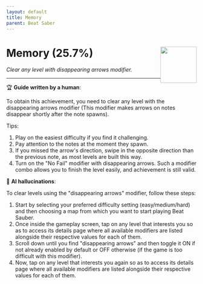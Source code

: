 ```yaml
---
layout: default
title: Memory
parent: Beat Saber
---
```


# Memory (25.7%) <img style="float: right;" src="https://cdn.cloudflare.steamstatic.com/steamcommunity/public/images/apps/620980/61d16ab5d46beaf3b117b74e4ddcf0aa27dd61cc.jpg" width="96" height="96">

_Clear any level with disappearing arrows modifier._

***

:trophy: **Guide written by a human**:

To obtain this achievement, you need to clear any level with the disappearing arrows modifier (This modifier makes arrows on notes disappear shortly after the note spawns). 

Tips:
1. Play on the easiest difficulty if you find it challenging. 
2. Pay attention to the notes at the moment they spawn. 
3. If you missed the arrow's direction, swipe in the opposite direction than the previous note, as most levels are built this way.
4. Turn on the "No Fail" modifier with disappearing arrows. Such a modifier combo allows you to finish the level easily, and achievement is still valid.

:robot: **AI hallucinations**:

To clear levels using the "disappearing arrows" modifier, follow these steps:
1. Start by selecting your preferred difficulty setting (easy/medium/hard) and then choosing a map from which you want to start playing Beat Sauber.
2. Once inside the gameplay screen, tap on any level that interests you so as to access its details page where all available modifiers are listed alongside their respective values for each of them. 
3. Scroll down until you find "disappearing arrows" and then toggle it ON if not already enabled by default or OFF otherwise (if the game is too difficult with this modifier).
4. Now, tap on any level that interests you again so as to access its details page where all available modifiers are listed alongside their respective values for each of them.